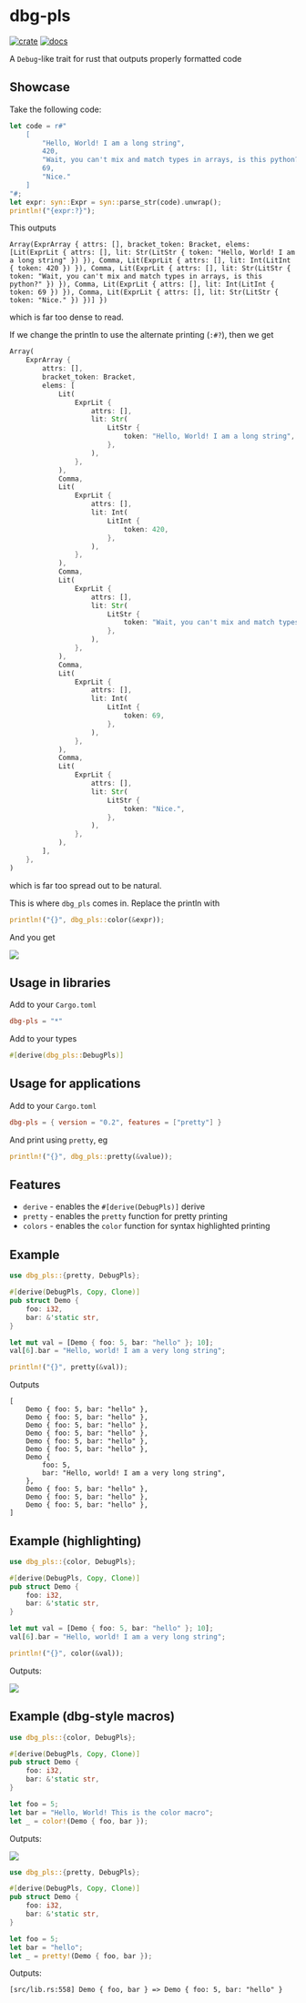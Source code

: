 # dbg-pls

[![crate](https://img.shields.io/crates/v/dbg-pls?style=flat-square)](https://crates.io/crates/dbg-pls)
[![docs](https://img.shields.io/docsrs/dbg-pls?style=flat-square)](https://docs.rs/dbg-pls/latest/dbg_pls/)

A `Debug`-like trait for rust that outputs properly formatted code

## Showcase

Take the following code:

```rust
let code = r#"
    [
        "Hello, World! I am a long string",
        420,
        "Wait, you can't mix and match types in arrays, is this python?",
        69,
        "Nice."
    ]
"#;
let expr: syn::Expr = syn::parse_str(code).unwrap();
println!("{expr:?}");
```

This outputs
```
Array(ExprArray { attrs: [], bracket_token: Bracket, elems: [Lit(ExprLit { attrs: [], lit: Str(LitStr { token: "Hello, World! I am a long string" }) }), Comma, Lit(ExprLit { attrs: [], lit: Int(LitInt { token: 420 }) }), Comma, Lit(ExprLit { attrs: [], lit: Str(LitStr { token: "Wait, you can't mix and match types in arrays, is this python?" }) }), Comma, Lit(ExprLit { attrs: [], lit: Int(LitInt { token: 69 }) }), Comma, Lit(ExprLit { attrs: [], lit: Str(LitStr { token: "Nice." }) })] })
```
which is far too dense to read.

If we change the println to use the alternate printing (`:#?`), then we get
```rust
Array(
    ExprArray {
        attrs: [],
        bracket_token: Bracket,
        elems: [
            Lit(
                ExprLit {
                    attrs: [],
                    lit: Str(
                        LitStr {
                            token: "Hello, World! I am a long string",
                        },
                    ),
                },
            ),
            Comma,
            Lit(
                ExprLit {
                    attrs: [],
                    lit: Int(
                        LitInt {
                            token: 420,
                        },
                    ),
                },
            ),
            Comma,
            Lit(
                ExprLit {
                    attrs: [],
                    lit: Str(
                        LitStr {
                            token: "Wait, you can't mix and match types in arrays, is this python?",
                        },
                    ),
                },
            ),
            Comma,
            Lit(
                ExprLit {
                    attrs: [],
                    lit: Int(
                        LitInt {
                            token: 69,
                        },
                    ),
                },
            ),
            Comma,
            Lit(
                ExprLit {
                    attrs: [],
                    lit: Str(
                        LitStr {
                            token: "Nice.",
                        },
                    ),
                },
            ),
        ],
    },
)
```
which is far too spread out to be natural.

This is where `dbg_pls` comes in. Replace the println with
```rust
println!("{}", dbg_pls::color(&expr));
```
And you get

![](readme/kitchen-sink.png)

## Usage in libraries

Add to your `Cargo.toml`
```toml
dbg-pls = "*"
```

Add to your types

```rust
#[derive(dbg_pls::DebugPls)]
```

## Usage for applications

Add to your `Cargo.toml`
```toml
dbg-pls = { version = "0.2", features = ["pretty"] }
```

And print using `pretty`, eg

```rust
println!("{}", dbg_pls::pretty(&value));
```

## Features

* `derive` - enables the `#[derive(DebugPls)]` derive
* `pretty` - enables the `pretty` function for pretty printing
* `colors` - enables the `color` function for syntax highlighted printing

## Example

```rust
use dbg_pls::{pretty, DebugPls};

#[derive(DebugPls, Copy, Clone)]
pub struct Demo {
    foo: i32,
    bar: &'static str,
}

let mut val = [Demo { foo: 5, bar: "hello" }; 10];
val[6].bar = "Hello, world! I am a very long string";

println!("{}", pretty(&val));
```
Outputs
```text
[
    Demo { foo: 5, bar: "hello" },
    Demo { foo: 5, bar: "hello" },
    Demo { foo: 5, bar: "hello" },
    Demo { foo: 5, bar: "hello" },
    Demo { foo: 5, bar: "hello" },
    Demo { foo: 5, bar: "hello" },
    Demo {
        foo: 5,
        bar: "Hello, world! I am a very long string",
    },
    Demo { foo: 5, bar: "hello" },
    Demo { foo: 5, bar: "hello" },
    Demo { foo: 5, bar: "hello" },
]
```

## Example (highlighting)

```rust
use dbg_pls::{color, DebugPls};

#[derive(DebugPls, Copy, Clone)]
pub struct Demo {
    foo: i32,
    bar: &'static str,
}

let mut val = [Demo { foo: 5, bar: "hello" }; 10];
val[6].bar = "Hello, world! I am a very long string";

println!("{}", color(&val));
```
Outputs:

![](readme/highlighted.png)

## Example (dbg-style macros)

```rust
use dbg_pls::{color, DebugPls};

#[derive(DebugPls, Copy, Clone)]
pub struct Demo {
    foo: i32,
    bar: &'static str,
}

let foo = 5;
let bar = "Hello, World! This is the color macro";
let _ = color!(Demo { foo, bar });
```
Outputs:

![](readme/color-macro.png)


```rust
use dbg_pls::{pretty, DebugPls};

#[derive(DebugPls, Copy, Clone)]
pub struct Demo {
    foo: i32,
    bar: &'static str,
}

let foo = 5;
let bar = "hello";
let _ = pretty!(Demo { foo, bar });
```
Outputs:

```text
[src/lib.rs:558] Demo { foo, bar } => Demo { foo: 5, bar: "hello" }
```
